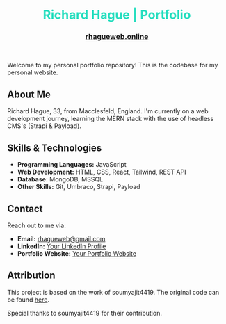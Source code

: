 <h1 style="color: #27DEBF" align="center">Richard Hague | Portfolio</h1>
<h3 align="center"><a href="https://rhagueweb.online" target="_blank">rhagueweb.online</a></h3><br>

Welcome to my personal portfolio repository! This is the codebase for my personal website.

## About Me

Richard Hague, 33, from Macclesfeld, England. I'm currently on a web development journey, learning the MERN stack with the use of headless CMS's (Strapi & Payload).

## Skills & Technologies

- **Programming Languages:** JavaScript
- **Web Development:** HTML, CSS, React, Tailwind, REST API
- **Database:** MongoDB, MSSQL
- **Other Skills:** Git, Umbraco, Strapi, Payload

## Contact

Reach out to me via:

- **Email:** rhagueweb@gmail.com
- **LinkedIn:** [Your LinkedIn Profile](https://www.linkedin.com/in/rhagueweb)
- **Portfolio Website:** [Your Portfolio Website](https://rhagueweb.online)

## Attribution

This project is based on the work of soumyajit4419. The original code can be found [here](https://github.com/soumyajit4419/Portfolio).

Special thanks to soumyajit4419 for their contribution.

